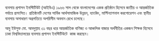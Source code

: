 ব্যবসায় প্রশাসন ইনস্টিটিউট (আইবিএ) ১৯৬৬ সাল থেকে বাংলাদেশের একক প্রতিষ্ঠান হিসেবে জাতীয় ও আন্তর্জাতিক পর্যায়ে প্রশংসিত। প্রতিষ্ঠানটি দেশের সার্বিক আর্থসামাজিক উন্নয়ন, ব্যাংকিং, মাল্টিন্যাশনাল করপোরেশন এবং স্থানীয় ব্যবসায় অসাধারণ অগ্রগতিতে অপরিসীম অবদান রেখে চলেছে।

আবু ইউসুফ মো. আবদুল্লাহ ৩১ বছর ধরে আন্তর্জাতিক বাণিজ্য ও আঞ্চলিক বাজার অর্থনীতির একজন শিক্ষক হিসেবে ঢাকা বিশ্ববিদ্যালয়ের ব্যবসায় প্রশাসন ইনস্টিটিউটে  কাজ করছেন।
